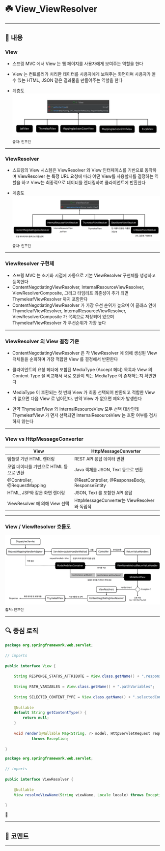 # ☘️ View_ViewResolver

---

## 📖 내용

### View

- 스프링 MVC 에서 View 는 웹 페이지를 사용자에게 보여주는 역할을 한다
- View 는 컨트롤러가 처리한 데이터를 사용자에게 보여주는 화면이며 사용자가 볼 수 있는 HTML, JSON 같은 결과물을 만들어주는 역할을 한다

- 계층도
![image_1.png](image_1.png)
<sub>출처: 인프런</sub>


---

### ViewResolver
- 스프링의 View 시스템은 ViewResolver 와 View 인터페이스를 기반으로 동작하며 ViewResolver 는 특정 URL 요청에 따라 어떤 View를 사용할지를 결정하는 역할을 하고
  View는 최종적으로 데이터를 렌더링하여 클라이언트에 반환한다


- 계층도
![image_2.png](image_2.png)
<sub>출처: 인프런</sub>

---

### ViewResolver 구현체
- 스프링 MVC 는 초기화 시점에 자동으로 기본 ViewResolver 구현체를 생성하고 등록한다
- ContentNegotiatingViewResolver, InternalResourceViewResolver, ViewResolverComposite, 그리고 타임리프 의존성이 추가 되면 ThymeleafViewResolver 까지 포함한다
- ContentNegotiatingViewResolver 가 가장 우선 순위가 높으며 이 클래스 안에 ThymeleafViewResolver, InternalResourceViewResolver, ViewResolverComposite 가 목록으로
  저장되어 있으며 ThymeleafViewResolver 가 우선순위가 가장 높다

---

### ViewResolver 의 View 결정 기준
- ContentNegotiatingViewResolver 은 각 ViewResolver 에 의해 생성된 View 객체들을 순회하며 가장 적합한 View 를 결정해서 반환한다


- 클라이언트의 요청 헤더에 포함된 MediaType (Accept 헤더) 목록과 View 의 Content-Type 을 비교해서 서로 호환이 되는 MediaType 이 존재하는지 확인한다
- MediaType 이 호환되는 첫 번째 View 가 최종 선택되어 반환되고 적합한 View 가 없으면 다음 View 로 넘어간다. 만약 View 가 없으면 예외가 발생한다
- 만약 ThymeleafView 와 InternalResourceView 모두 선택 대상인데 ThymeleafView 가 먼저 선택되면 InternalResourceView 는 호환 여부를 검사하지 않는다

---

### View vs HttpMessageConverter

| View                         | HttpMessageConverter                           |
|------------------------------|------------------------------------------------|
| 템플릿 기반 HTML 렌더링              | REST API 응답 데이터 변환                             |
| 모델 데이터를 기반으로 HTML 등으로 변환     | Java 객체를 JSON, Text 등으로 변환                     |
| @Controller, @RequestMapping | @RestController, @ResponseBody, ResponseEntity |
| HTML, JSP와 같은 화면 렌더링         | JSON, Text 를 포함한 API 응답                        |
| ViewResolver 에 의해 View 선택    | HttpMessageConverter는 ViewResolver 와 독립적       |

---

### View / ViewResolver 흐름도
![image_3.png](image_3.png)
<sub>출처: 인프런</sub>

---

## 🔍 중심 로직

```java
package org.springframework.web.servlet;

// imports

public interface View {

	String RESPONSE_STATUS_ATTRIBUTE = View.class.getName() + ".responseStatus";

	String PATH_VARIABLES = View.class.getName() + ".pathVariables";

	String SELECTED_CONTENT_TYPE = View.class.getName() + ".selectedContentType";

	@Nullable
	default String getContentType() {
		return null;
	}

	void render(@Nullable Map<String, ?> model, HttpServletRequest request, HttpServletResponse response)
			throws Exception;

}
```

```java
package org.springframework.web.servlet;

// imports

public interface ViewResolver {

	@Nullable
	View resolveViewName(String viewName, Locale locale) throws Exception;

}
```

📌

---

## 💬 코멘트

---
